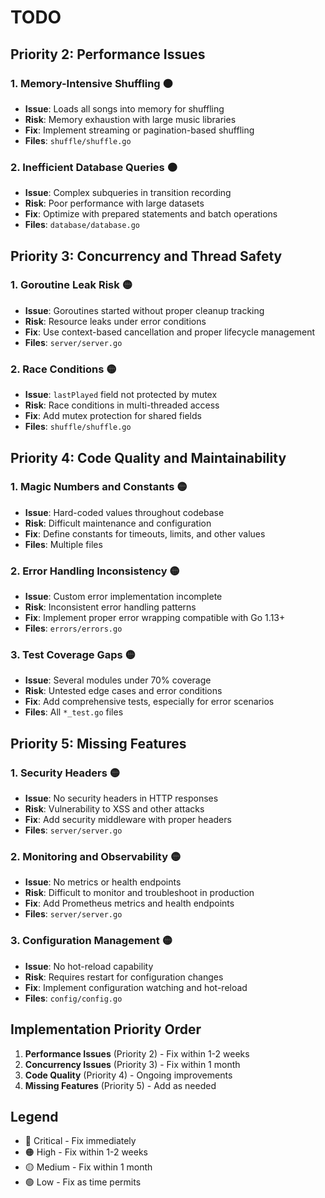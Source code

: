 # TODO

## Priority 2: Performance Issues

### 1. **Memory-Intensive Shuffling** 🟠
- **Issue**: Loads all songs into memory for shuffling
- **Risk**: Memory exhaustion with large music libraries
- **Fix**: Implement streaming or pagination-based shuffling
- **Files**: `shuffle/shuffle.go`

### 2. **Inefficient Database Queries** 🟠
- **Issue**: Complex subqueries in transition recording
- **Risk**: Poor performance with large datasets
- **Fix**: Optimize with prepared statements and batch operations
- **Files**: `database/database.go`

## Priority 3: Concurrency and Thread Safety

### 1. **Goroutine Leak Risk** 🟡
- **Issue**: Goroutines started without proper cleanup tracking
- **Risk**: Resource leaks under error conditions
- **Fix**: Use context-based cancellation and proper lifecycle management
- **Files**: `server/server.go`

### 2. **Race Conditions** 🟡
- **Issue**: `lastPlayed` field not protected by mutex
- **Risk**: Race conditions in multi-threaded access
- **Fix**: Add mutex protection for shared fields
- **Files**: `shuffle/shuffle.go`

## Priority 4: Code Quality and Maintainability

### 1. **Magic Numbers and Constants** 🟡
- **Issue**: Hard-coded values throughout codebase
- **Risk**: Difficult maintenance and configuration
- **Fix**: Define constants for timeouts, limits, and other values
- **Files**: Multiple files

### 2. **Error Handling Inconsistency** 🟡
- **Issue**: Custom error implementation incomplete
- **Risk**: Inconsistent error handling patterns
- **Fix**: Implement proper error wrapping compatible with Go 1.13+
- **Files**: `errors/errors.go`

### 3. **Test Coverage Gaps** 🟡
- **Issue**: Several modules under 70% coverage
- **Risk**: Untested edge cases and error conditions
- **Fix**: Add comprehensive tests, especially for error scenarios
- **Files**: All `*_test.go` files

## Priority 5: Missing Features

### 1. **Security Headers** 🟡
- **Issue**: No security headers in HTTP responses
- **Risk**: Vulnerability to XSS and other attacks
- **Fix**: Add security middleware with proper headers
- **Files**: `server/server.go`

### 2. **Monitoring and Observability** 🟡
- **Issue**: No metrics or health endpoints
- **Risk**: Difficult to monitor and troubleshoot in production
- **Fix**: Add Prometheus metrics and health endpoints
- **Files**: `server/server.go`

### 3. **Configuration Management** 🟡
- **Issue**: No hot-reload capability
- **Risk**: Requires restart for configuration changes
- **Fix**: Implement configuration watching and hot-reload
- **Files**: `config/config.go`

## Implementation Priority Order

1. **Performance Issues** (Priority 2) - Fix within 1-2 weeks
2. **Concurrency Issues** (Priority 3) - Fix within 1 month
3. **Code Quality** (Priority 4) - Ongoing improvements
4. **Missing Features** (Priority 5) - Add as needed

## Legend
- 🔴 Critical - Fix immediately
- 🟠 High - Fix within 1-2 weeks
- 🟡 Medium - Fix within 1 month
- 🟢 Low - Fix as time permits